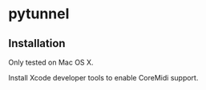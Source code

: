 # pytunnel

## Installation

Only tested on Mac OS X.

Install Xcode developer tools to enable CoreMidi support.
